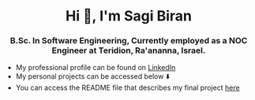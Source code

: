 <h1 align="center">Hi 👋, I'm Sagi Biran</h1>
<h3 align="center"> B.Sc. In Software Engineering,
  Currently employed as a NOC Engineer at Teridion, Ra'ananna, Israel.
</h3>

- My professional profile can be found on <a href="https://www.linkedin.com/in/sagi-biran/">LinkedIn</a>
- My personal projects can be accessed below ⬇️
- You can access the README file that describes my final project <a href="https://github.com/SagiBiran/CarRace">here</a>
